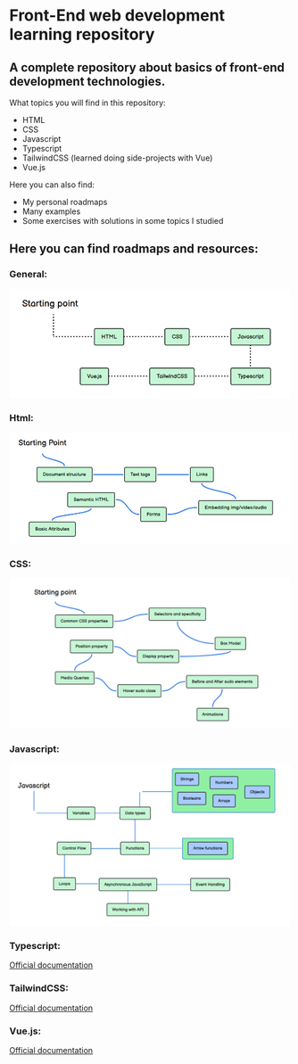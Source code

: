# Front-End web development learning repository

## A complete repository about basics of front-end development technologies.

What topics you will find in this repository:
- HTML
- CSS
- Javascript
- Typescript
- TailwindCSS (learned doing side-projects with Vue)
- Vue.js

Here you can also find:
- My personal roadmaps
- Many examples
- Some exercises with solutions in some topics I studied

## Here you can find roadmaps and resources:

### General:
![GeneralRoadmap](/Media/Readme-Media/General.png)

### Html:
![HTMLRoadmap](/Media/Readme-Media/HTMLRoadmap.png)

### CSS:
![CSSRoadmap](/Media/Readme-Media/CSSRoadmap.png)

### Javascript:
![JavascriptRoadmap](/Media/Readme-Media/JavascriptRoadmap.png)

### Typescript:
[Official documentation](https://www.typescriptlang.org/docs/handbook/typescript-in-5-minutes.html)

### TailwindCSS:
[Official documentation](https://tailwindcss.com/)

### Vue.js:
[Official documentation](https://vuejs.org/)